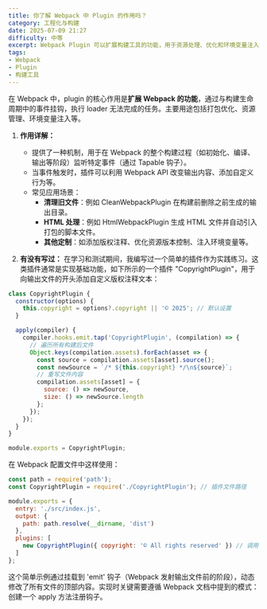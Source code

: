 ```yaml
---
title: 你了解 Webpack 中 Plugin 的作用吗？
category: 工程化与构建
date: 2025-07-09 21:27
difficulty: 中等
excerpt: Webpack Plugin 可以扩展构建工具的功能，用于资源处理、优化和环境变量注入。
tags:
- Webpack
- Plugin
- 构建工具
---
```

在 Webpack 中，plugin 的核心作用是**扩展 Webpack 的功能**，通过与构建生命周期中的事件挂钩，执行 loader 无法完成的任务。主要用途包括打包优化、资源管理、环境变量注入等。

1.  **作用详解：**
    -   提供了一种机制，用于在 Webpack 的整个构建过程（如初始化、编译、输出等阶段）监听特定事件（通过 Tapable 钩子）。
    -   当事件触发时，插件可以利用 Webpack API 改变输出内容、添加自定义行为等。
    -   常见应用场景：
        -   **清理旧文件**：例如 CleanWebpackPlugin 在构建前删除之前生成的输出目录。
        -   **HTML 处理**：例如 HtmlWebpackPlugin 生成 HTML 文件并自动引入打包的脚本文件。
        -   **其他定制**：如添加版权注释、优化资源版本控制、注入环境变量等。

2.  **有没有写过：**
    在学习和测试期间，我编写过一个简单的插件作为实践练习。这类插件通常是实现基础功能，如下所示的一个插件 "CopyrightPlugin"，用于向输出文件的开头添加自定义版权注释文本：

```javascript
class CopyrightPlugin {
  constructor(options) {
    this.copyright = options?.copyright || '© 2025'; // 默认设置
  }

  apply(compiler) {
    compiler.hooks.emit.tap('CopyrightPlugin', (compilation) => {
      // 遍历所有构建后文件
      Object.keys(compilation.assets).forEach(asset => {
        const source = compilation.assets[asset].source();
        const newSource = `/* ${this.copyright} */\n${source}`;
        // 重写文件内容
        compilation.assets[asset] = {
          source: () => newSource,
          size: () => newSource.length
        };
      });
    });
  }
}

module.exports = CopyrightPlugin;
```
在 Webpack 配置文件中这样使用：
```javascript
const path = require('path');
const CopyrightPlugin = require('./CopyrightPlugin'); // 插件文件路径

module.exports = {
  entry: './src/index.js',
  output: {
    path: path.resolve(__dirname, 'dist')
  },
  plugins: [
    new CopyrightPlugin({ copyright: '© All rights reserved' }) // 调用插件
  ]
};
```
这个简单示例通过挂载到 'emit' 钩子（Webpack 发射输出文件前的阶段），动态修改了所有文件的顶部内容。实现时关键需要遵循 Webpack 文档中提到的模式：创建一个 apply 方法注册钩子。
